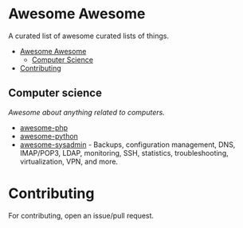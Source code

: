 # Awesome Awesome

A curated list of awesome curated lists of things.


- [Awesome Awesome](#awesome-awesome)
    - [Computer Science](#computer-science)
- [Contributing](#contributing)

## Computer science

*Awesome about anything related to computers.*

* [awesome-php](https://github.com/ziadoz/awesome-php)
* [awesome-python](https://github.com/vinta/awesome-python)
* [awesome-sysadmin](https://github.com/kahun/awesome-sysadmin) - Backups, configuration management, DNS, IMAP/POP3, LDAP, monitoring, SSH, statistics, troubleshooting, virtualization, VPN, and more.

# Contributing

For contributing, open an issue/pull request.

